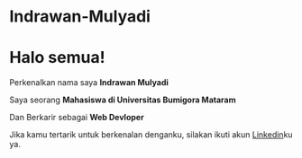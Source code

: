 # Indrawan-Mulyadi

# Halo semua! 

Perkenalkan nama saya **Indrawan Mulyadi**

Saya seorang **Mahasiswa di Universitas Bumigora Mataram**

Dan Berkarir sebagai **Web Devloper**
 
Jika kamu tertarik untuk berkenalan denganku, silakan ikuti akun [Linkedin](www.linkedin.com/in/indrawan-mulyadi-)ku ya.
